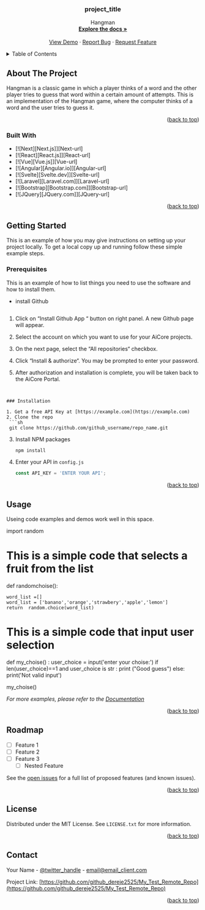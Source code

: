 

<h3 align="center">project_title</h3>

  <p align="center">
    Hangman
    <br />
    <a href="https://github.com/github_dereje2525/My_Test_Remot_Repo"><strong>Explore the docs »</strong></a>
    <br />
    <br />
    <a href="https://github.com/github_dereje2525/My_Test_Remot_Repo">View Demo</a>
    ·
    <a href="https://github.com/github_dereje2525/My_Test_Remot_Repo/issues">Report Bug</a>
    ·
    <a href="https://github.com/github_dereje2525/My_Test_Remot_Repo/issues">Request Feature</a>
  </p>
</div>



<!-- TABLE OF CONTENTS -->
<details>
  <summary>Table of Contents</summary>
  <ol>
    <li>
      <a href="#about-the-project">About The Project</a>
      <ul>
        <li><a href="#built-with">Built With</a></li>
      </ul>
    </li>
    <li>
      <a href="#getting-started">Getting Started</a>
      <ul>
        <li><a href="#prerequisites">Prerequisites</a></li>
        <li><a href="#installation">Installation</a></li>
      </ul>
    </li>
    <li><a href="#usage">Usage</a></li>
    <li><a href="#roadmap">Roadmap</a></li>
    <li><a href="#contributing">Contributing</a></li>
    <li><a href="#license">License</a></li>
    <li><a href="#contact">Contact</a></li>
    <li><a href="#acknowledgments">Acknowledgments</a></li>
  </ol>
</details>



<!-- ABOUT THE PROJECT -->
## About The Project

Hangman is a classic game in which a player thinks of a word and the other player tries to guess that word within a certain amount of attempts. This is an implementation of the Hangman game, where the computer thinks of a word and the user tries to guess it. 

<p align="right">(<a href="#readme-top">back to top</a>)</p>



### Built With

* [![Next][Next.js]][Next-url]
* [![React][React.js]][React-url]
* [![Vue][Vue.js]][Vue-url]
* [![Angular][Angular.io]][Angular-url]
* [![Svelte][Svelte.dev]][Svelte-url]
* [![Laravel][Laravel.com]][Laravel-url]
* [![Bootstrap][Bootstrap.com]][Bootstrap-url]
* [![JQuery][JQuery.com]][JQuery-url]

<p align="right">(<a href="#readme-top">back to top</a>)</p>



<!-- GETTING STARTED -->
## Getting Started

This is an example of how you may give instructions on setting up your project locally.
To get a local copy up and running follow these simple example steps.

### Prerequisites

This is an example of how to list things you need to use the software and how to install them.
* install Github
  ```sh
  
1. Click on “Install Github App “ button on right panel. A new Github page will appear.

2. Select the account on which you want to use for your AiCore projects.

3. On the next page, select the “All repositories“ checkbox.

4. Click “Install & authorize“. You may be prompted to enter your password.

5. After authorization and installation is complete, you will be taken back to the AiCore Portal.

  ```


### Installation

1. Get a free API Key at [https://example.com](https://example.com)
2. Clone the repo
   ```sh
   git clone https://github.com/github_username/repo_name.git
   ```
3. Install NPM packages
   ```sh
   npm install
   ```
4. Enter your API in `config.js`
   ```js
   const API_KEY = 'ENTER YOUR API';
   ```

<p align="right">(<a href="#readme-top">back to top</a>)</p>



<!-- USAGE EXAMPLES -->
## Usage

Useing code examples and demos work well in this space.

import random
# This is a simple code that selects  a fruit from the list
def randomchoise():

    word_list =[]
    word_list = ['banano','orange','strawbery','apple','lemon']
    return  random.choice(word_list)

# This is a simple code that input user selection


def my_choise() :
    user_choice = input('enter your choise:')
    if len(user_choice)==1 and user_choice is str   :
        print ("Good guess")
    else:
        print('Not valid input')    
    
my_choise()


_For more examples, please refer to the [Documentation](https://example.com)_

<p align="right">(<a href="#readme-top">back to top</a>)</p>



<!-- ROADMAP -->
## Roadmap

- [ ] Feature 1
- [ ] Feature 2
- [ ] Feature 3
    - [ ] Nested Feature

See the [open issues](https://github.com/github_username/repo_name/issues) for a full list of proposed features (and known issues).

<p align="right">(<a href="#readme-top">back to top</a>)</p>



<!-- LICENSE -->
## License

Distributed under the MIT License. See `LICENSE.txt` for more information.

<p align="right">(<a href="#readme-top">back to top</a>)</p>



<!-- CONTACT -->
## Contact

Your Name - [@twitter_handle](https://twitter.com/twitter_handle) - email@email_client.com

Project Link: [https://github.com/github_dereje2525/My_Test_Remote_Repo](https://github.com/github_dereje2525/My_Test_Remote_Repo)

<p align="right">(<a href="#readme-top">back to top</a>)</p>






